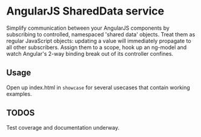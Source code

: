# AngularJS SharedData service

Simplify communication between your AngularJS components by subscribing to controlled, namespaced 'shared data' objects. Treat them as regular JavaScript objects: updating a value will immediately propagate to all other subscribers. Assign them to a scope, hook up an ng-model and watch Angular's 2-way binding break out of its controller confines.

## Usage

Open up index.html in `showcase` for several usecases that contain working examples.

## TODOS

Test coverage and documentation underway.